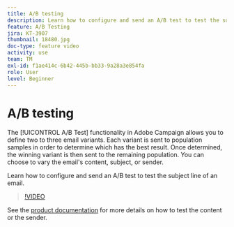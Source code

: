 ```yaml
---
title: A/B testing
description: Learn how to configure and send an A/B test to test the subject line of an email.
feature: A/B Testing  
jira: KT-3907
thumbnail: 18480.jpg
doc-type: feature video
activity: use
team: TM
exl-id: f1ae414c-6b42-445b-bb33-9a28a3e854fa
role: User
level: Beginner
---
```

# A/B testing 

The [!UICONTROL A/B Test] functionality in Adobe Campaign allows you to define two to three email variants. Each variant is sent to population samples in order to determine which has the best result. Once determined, the winning variant is then sent to the remaining population. You can choose to vary the email's content, subject, or sender.

Learn how to configure and send an A/B test to test the subject line of an email.

>[!VIDEO](https://video.tv.adobe.com/v/18480?quality=12&learn=on)

See the [product documentation](https://experienceleague.adobe.com/docs/campaign-standard/using/communication-channels/email-messages/designing-an-a-b-test-email.html) for more details on how to test the content or the sender.
